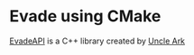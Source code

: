 # Evade using CMake

[EvadeAPI](https://github.com/Ark223/FF15) is a C++ library created by [Uncle Ark](https://github.com/Ark223)
